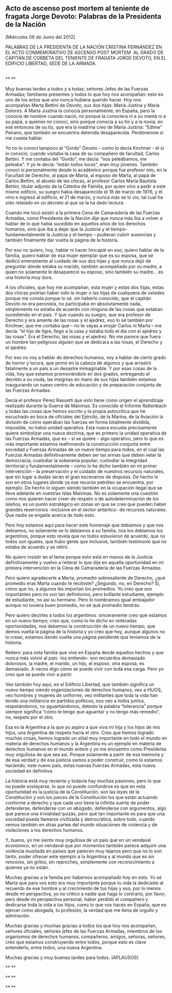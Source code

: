 Acto de ascenso post mortem al teniente de fragata Jorge Devoto: Palabras de la Presidenta de la Nación
-------------------------------------------------------------------------------------------------------

[Miércoles 06 de Junio del 2012]

PALABRAS DE LA PRESIDENTA DE LA NACIÓN CRISTINA FERNÁNDEZ EN EL ACTO
CONMEMORATIVO DE ASCENSO POST MORTEM  AL GRADO DE CAPITÁN DE CORBETA DEL
TENIENTE DE FRAGATA JORGE DEVOTO, EN EL EDIFICIO LIBERTAD, SEDE DE LA
ARMADA.

\
** **

Muy buenas tardes a todos y a todas; señores Jefes de las Fuerzas
Armadas; familiares presentes y todos lo que hoy nos acompañan: esto es
uno de los actos que uno nunca hubiera querido hacer. Hoy nos acompañan
Marta Bettini de Devoto, sus dos hijas: María Justina y María Dolores. A
María Justina la conocía personalmente, en España, pero la conocía de
nombre cuando nació, no porque la conociera ni a su mamá ni a su papá, a
quienes no conocí, sino porque conocía a su tío y a la novia, en ese
entonces de su tío, que era la madrina creo de María Justina: “Edime”
Peirano, que también se encuentra detenida desaparecida. Perdónenme si
me cuesta hablar.

Yo no lo conocí tampoco al “Gordo” Devoto - como lo decía Kirchner - él
si lo conoció, cuando visitaba la casa de su compañero de facultad,
Carlos Bettini. Y me contaba del “Gordo”, me decía: “nos peleábamos, me
peleaba”. Y yo le decía: “están todos locos”, eran muy jóvenes. También
conocí sí personalmente desde lo académico porque fue profesor mío, en
la Facultad de Derecho, al papá de Marta, al esposo de Marta, al papá de
Carlos Bettini, el abuelo de las chicas, al profesor Carlos María
Bautista Bettini, titular adjunto de la Cátedra de Familia, por quien
vino a pedir a este mismo edificio, su suegro había desaparecido el 18
de marzo de 1976, y él vino e ingresó al edificio, el 21 de marzo, y
nunca más se lo vio, tal cual ha sido relatado en un decreto al que se
la ha dado lectura.

Cuando me tocó asistir a la primera Cena de Camaradería de las Fuerzas
Armadas, como Presidenta de la Nación dije que nunca más iba a volver a
hablar de lo que había sucedido en aquellos años de los derechos
humanos, sino que iba a dejar que la Justicia y el tiempo-
fundamentalmente la Justicia y el tiempo – pudieran cubrir ausencias y
también finalmente dar vuelta la página de la historia.

Por eso no quiero, hoy, hablar ni hacer hincapié en eso, quiero hablar
de la familia, quiero hablar de esa mujer ejemplar que es su esposa, que
se dedicó enteramente al cuidado de sus dos hijas y que nunca dejó de
preguntar dónde estaba su marido, también acompañado por su madre, a
quien no solamente le desapareció su esposo, sino también su madre… es
una historia muy dura.

A los oficiales, que hoy me acompañan, esta mujer y estas dos hijas,
estas dos chicas podrían haber sido la mujer o las hijas de cualquiera
de ustedes porque me consta porque lo sé, sin haberlo conocido, que el
capitán Devoto no era peronista, no participaba en absolutamente nada,
simplemente no estaba de acuerdo con ninguna de las cosas que estaban
sucediendo en el país. Y que cuando su suegro, que era profesor de
Derecho y era amante de las rosas y el ajedrez, eso lo sé también por
Kirchner, que me contaba que – no te vayas a enojar Carlos ni Marta – me
decía: “el hijo de tigre, llego a la casa y estaba todo el día con el
ajedrez y las rosas”. Era el Derecho, las rosas y el ajedrez. No me
parece que fuera un hombre tan peligroso alguien que se dedicara a las
rosas, el Derecho y el ajedrez.

Por eso no voy a hablar de derechos humanos, voy a hablar de cierto
grado de horror y locura, que primó en la cabeza de algunos y que
arrastró fatalmente a un país a un desastre inimaginable. Y por esas
cosas de la vida, hoy que estamos promoviéndolo en dos grados,
entregando el decreto a su viuda, las insignias en mano de sus hijas
también estamos inaugurando un nuevo centro de educación y de
preparación conjunta de las Fuerzas Armadas.

Decía el profesor Pérez Rassetti que esto tiene como origen el
aprendizaje realizado durante la Guerra de Malvinas. Es conocido el
Informe Rattenbach y todas las cosas que hemos escrito y la propia
autocrítica que he escuchado en boca de oficiales del Ejército, de la
Marina, de la Aviación la división de cómo operaban las fuerzas en forma
totalmente dividida, imposible, no había unidad operativa. Esta nueva
escuela precisamente quiere simbolizar una nueva doctrina, que es
primero la unidad operativa de las Fuerzas Armadas, que es – si se
quiere – algo operativo, pero lo que es más importante estamos
reafirmando la construcción conjunta entre sociedad y Fuerzas Armadas de
un nuevo tiempo para todos, en el cual las Fuerzas Armadas
definitivamente deben ser las armas que deben velar la democracia;
custodiar la soberanía popular; custodiar la integridad territorial y
fundamentalmente – como lo he dicho también en mi primer intervención –
la preservación y el cuidado de nuestros recursos naturales, que sin
lugar a dudas serán el gran escenarios de disputas. De hecho lo son en
otros lugares donde ya ese recurso petróleo se encuentra, por ejemplo.
De hecho lo siguen siendo también en la ocupación ilegal que se lleva
adelante en nuestras Islas Malvinas. No es solamente una cuestión como
nos quieren hacer creer de respeto o de autodeterminación de los
isleños, es un punto estratégico en zonas en que se cree que pueden
haber grandes reservorios -inclusive en el sector antártico- de recursos
naturales. Que nadie se engañe acerca de todo esto.

Pero hoy estamos aquí para hacer este homenaje que debíamos y que nos
debíamos, no solamente se lo debíamos a su familia, nos los debíamos los
argentinos, porque esto revela que no todos estuvieron de acuerdo, que
no todos son iguales, que hubo gente que inclusive, también testimonió
que no estaba de acuerdo y se retiró.

No quiero insistir en el tema porque esto está en manos de la Justicia
definitivamente y vuelvo a reiterar lo que dije en aquella oportunidad
en mi primera intervención en la Cena de Camaradería de las Fuerzas
Armadas.

Pero quiero agradecerle a Marta, promedio sobresaliente de Derecho, ¿qué
promedio eras Marta cuando te recibiste? ¿Segundo, no, en Derecho? Sí,
cómo que no, a algunos les importan los promedios. Yo creo que son
importantes pero no son tan definitorios, pero brillante estudiante,
ejemplo de estudiante, no así su hermano. Pero lo nombramos igual
embajador aunque no tuviera buen promedio, no sé qué promedio tendrás.

Pero quiero decirles a todos los argentinos: sinceramente creo que
estamos en un nuevo tiempo; creo que, como lo he dicho en reiteradas
oportunidades, nos debemos la construcción de un nuevo tiempo, que demos
vuelta la página de la historia y yo creo que hoy, aunque algunos no lo
crean, estamos dando vuelta una página pendiente que teníamos de la
historia.

Reitero: para esta familia que vive en España desde aquellos hechos y
que nunca más volvió al país -los entiendo- son recuerdos demasiado
dolorosos, la madre, el marido, un hijo, el esposo, otra esposa, es
demasiado. A veces digo cómo se puede vivir con toda esa carga. Pero yo
creo que se puede vivir a partir.

Veo también hoy aquí, en el Edificio Libertad, que también significa un
nuevo tiempo viendo organizaciones de derechos humanos, veo a HIJOS, veo
hombres y mujeres de uniforme, veo militantes que toda la vida han
tenido una militancia en partidos políticos, nos veo a todos juntos,
respetándonos, no aguantándonos, detesto la palabra “tolerancia” porque
siempre significa “cómo te tengo que aguantar y no tengo más remedio”,
no, respeto por el otro.

Esa es la Argentina a la que yo aspiro a que viva mi hija y los hijos de
mis hijos, una Argentina de respeto hacia el otro. Creo que hemos
logrado muchas cosas, hemos logrado un sitial muy importante en todo el
mundo en materia de derechos humanos y la Argentina es un ejemplo en
materia de derechos humanos en el mundo entero y yo me encuentro como
Presidenta muy orgullosa de que sea así. Porque solamente a partir de
esa memoria y de esa verdad y de esa justicia vamos a poder construir,
como lo estamos haciendo, este nuevo país, estas nuevas Fuerzas Armadas,
esta nueva sociedad en definitiva.

La historia está muy reciente y todavía hay muchas pasiones, pero lo que
no puede soslayarse, lo que no puede confundirse es que en esta
oportunidad es la justicia de la Constitución, son las leyes de la
Constitución y son los jueces de la Constitución los que están actuando
conforme a derecho y que cada uno tiene la infinita suerte de poder
defenderse, defenderse con un abogado, defenderse con argumentos, algo
que parece una trivialidad quizás, pero qué tan importante es para que
una sociedad pueda llamarse civilizada y democrática, sobre todo, cuando
vemos también en otras partes del mundo situaciones de violencia y de
violaciones a los derechos humanos.

Y, bueno, yo me siento muy orgullosa de un país que en un vendaval
económico, en un vendaval que por momentos también parece adquirir una
violencia inusitada en países que parecen muy lejanos pero que no lo son
tanto, poder ofrecer este ejemplo a la Argentina y al mundo que es sin
rencores, sin gritos, sin reproches, simplemente con reconocimiento a
quienes ya no están.

Muchas gracias a la familia por habernos acompañado hoy en esto. Yo sé
Marta que para vos esto era muy importante porque tu vida la dedicaste
al recuerdo de ese hombre y al crecimiento de tus hijas y eso, por lo
menos desde mi perspectiva, yo no critico a nadie que haga lo contrario,
por favor, pero desde mi perspectiva personal, haber perdido el
compañero y dedicarse toda la vida a los hijos, como lo que vos hacés en
España, que es ejercer como abogada, tu profesión, la verdad que me
llena de orgullo y admiración.

Muchas gracias y muchas gracias a todos los que hoy nos acompañan,
señores oficiales, señores jefes de las Fuerzas Armadas, miembros de los
organismos de derechos humanos, compañeros, amigos, señoras, señores,
creo que estamos construyendo entre todos, porque esto es clave
entenderlo, entre todos, una nueva Argentina.

Muchas gracias y muy buenas tardes para todos. (APLAUSOS)   

** **

** **

** **
